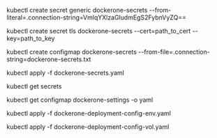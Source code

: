 kubectl create secret generic dockerone-secrets --from-literal=.connection-string=VmlqYXlzaGludmEgS2FybnVyZQ==

kubectl create secret tls dockerone-secrets --cert=path_to_cert --key=path_to_key

kubectl create configmap dockerone-secrets --from-file=.connection-string=dockerone-secrets.txt

kubectl apply -f dockerone-secrets.yaml

kubectl get secrets

kubectl get configmap dockerone-settings -o yaml





kubectl apply -f dockerone-deployment-config-env.yaml

kubectl apply -f dockerone-deployment-config-vol.yaml